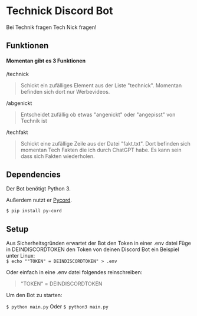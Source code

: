 # Technick Discord Bot

Bei Technik fragen Tech Nick fragen!

## Funktionen

#### Momentan gibt es 3 Funktionen

/technick

> Schickt ein zufälliges Element aus der Liste "technick". Momentan befinden sich dort nur Werbevideos.

/abgenickt

> Entscheidet zufällig ob etwas "angenickt" oder "angepisst" von Technik ist

/techfakt

> Schickt eine zufällige Zeile aus der Datei "fakt.txt". Dort befinden sich momentan Tech Fakten die ich durch ChatGPT habe. Es kann sein dass sich Fakten wiederholen.

## Dependencies

Der Bot benötigt Python 3.

Außerdem nutzt er [Pycord](https://pycord.dev/).  

`$ pip install py-cord`

## Setup

Aus Sicherheitsgründen erwartet der Bot den Token in einer .env datei
Füge in DEINDISCORDTOKEN den Token von deinen Discord Bot ein
Beispiel unter Linux:  
`$ echo ""TOKEN" = DEINDISCORDTOKEN" > .env`

Oder einfach in eine .env datei folgendes reinschreiben:

> "TOKEN" = DEINDISCORDTOKEN

Um den Bot zu starten:

`$ python main.py`
Oder
`$ python3 main.py`
